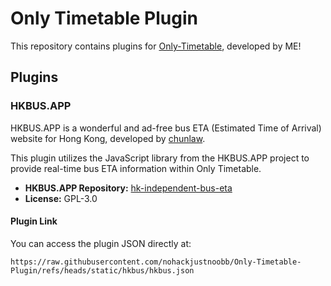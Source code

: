 # Only Timetable Plugin

This repository contains plugins for [Only-Timetable](https://github.com/nohackjustnoobb/Only-Timetable), developed by ME!

## Plugins

### HKBUS.APP

HKBUS.APP is a wonderful and ad-free bus ETA (Estimated Time of Arrival) website for Hong Kong, developed by [chunlaw](https://github.com/chunlaw).

This plugin utilizes the JavaScript library from the HKBUS.APP project to provide real-time bus ETA information within Only Timetable.

- **HKBUS.APP Repository:** [hk-independent-bus-eta](https://github.com/hkbus/hk-independent-bus-eta)
- **License:** GPL-3.0

#### Plugin Link

You can access the plugin JSON directly at:

```
https://raw.githubusercontent.com/nohackjustnoobb/Only-Timetable-Plugin/refs/heads/static/hkbus/hkbus.json
```
